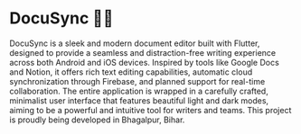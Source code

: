 # DocuSync 📝✨

DocuSync is a sleek and modern document editor built with Flutter, designed to provide a seamless and distraction-free writing experience across both Android and iOS devices. Inspired by tools like Google Docs and Notion, it offers rich text editing capabilities, automatic cloud synchronization through Firebase, and planned support for real-time collaboration. The entire application is wrapped in a carefully crafted, minimalist user interface that features beautiful light and dark modes, aiming to be a powerful and intuitive tool for writers and teams. This project is proudly being developed in Bhagalpur, Bihar.
